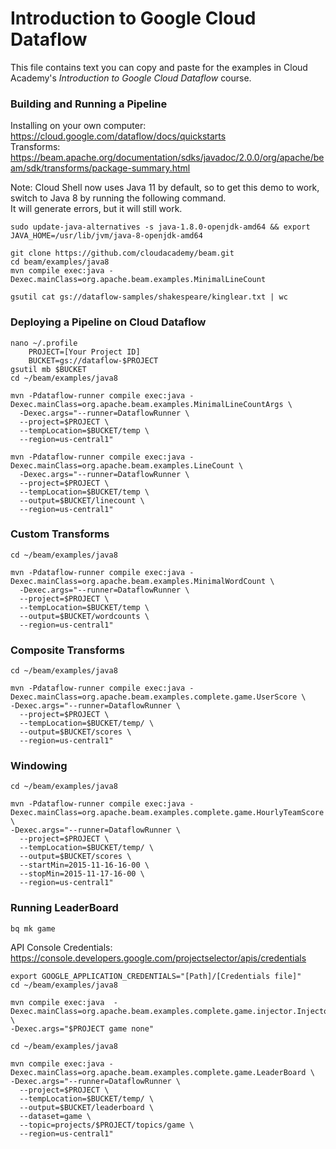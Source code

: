 # Introduction to Google Cloud Dataflow
This file contains text you can copy and paste for the examples in Cloud Academy's _Introduction to Google Cloud Dataflow_ course.  

### Building and Running a Pipeline
Installing on your own computer: https://cloud.google.com/dataflow/docs/quickstarts  
Transforms: https://beam.apache.org/documentation/sdks/javadoc/2.0.0/org/apache/beam/sdk/transforms/package-summary.html

Note: Cloud Shell now uses Java 11 by default, so to get this demo to work, switch to Java 8 by running the following command.  
It will generate errors, but it will still work.
```
sudo update-java-alternatives -s java-1.8.0-openjdk-amd64 && export JAVA_HOME=/usr/lib/jvm/java-8-openjdk-amd64
```

```
git clone https://github.com/cloudacademy/beam.git
cd beam/examples/java8
mvn compile exec:java -Dexec.mainClass=org.apache.beam.examples.MinimalLineCount
```
```
gsutil cat gs://dataflow-samples/shakespeare/kinglear.txt | wc
```

### Deploying a Pipeline on Cloud Dataflow
```
nano ~/.profile
    PROJECT=[Your Project ID]
    BUCKET=gs://dataflow-$PROJECT
gsutil mb $BUCKET
cd ~/beam/examples/java8
```
```
mvn -Pdataflow-runner compile exec:java -Dexec.mainClass=org.apache.beam.examples.MinimalLineCountArgs \
  -Dexec.args="--runner=DataflowRunner \
  --project=$PROJECT \
  --tempLocation=$BUCKET/temp \
  --region=us-central1"
```
```
mvn -Pdataflow-runner compile exec:java -Dexec.mainClass=org.apache.beam.examples.LineCount \
  -Dexec.args="--runner=DataflowRunner \
  --project=$PROJECT \
  --tempLocation=$BUCKET/temp \
  --output=$BUCKET/linecount \
  --region=us-central1"
```

### Custom Transforms
```
cd ~/beam/examples/java8
```
```
mvn -Pdataflow-runner compile exec:java -Dexec.mainClass=org.apache.beam.examples.MinimalWordCount \
  -Dexec.args="--runner=DataflowRunner \
  --project=$PROJECT \
  --tempLocation=$BUCKET/temp \
  --output=$BUCKET/wordcounts \
  --region=us-central1"
```

### Composite Transforms
```
cd ~/beam/examples/java8
```
```
mvn -Pdataflow-runner compile exec:java -Dexec.mainClass=org.apache.beam.examples.complete.game.UserScore \
-Dexec.args="--runner=DataflowRunner \
  --project=$PROJECT \
  --tempLocation=$BUCKET/temp/ \
  --output=$BUCKET/scores \
  --region=us-central1"
```

### Windowing
```
cd ~/beam/examples/java8
```
```
mvn -Pdataflow-runner compile exec:java -Dexec.mainClass=org.apache.beam.examples.complete.game.HourlyTeamScore \
-Dexec.args="--runner=DataflowRunner \
  --project=$PROJECT \
  --tempLocation=$BUCKET/temp/ \
  --output=$BUCKET/scores \
  --startMin=2015-11-16-16-00 \
  --stopMin=2015-11-17-16-00 \
  --region=us-central1"
```

### Running LeaderBoard
```
bq mk game
```
API Console Credentials: https://console.developers.google.com/projectselector/apis/credentials
```
export GOOGLE_APPLICATION_CREDENTIALS="[Path]/[Credentials file]"
cd ~/beam/examples/java8
```
```
mvn compile exec:java  -Dexec.mainClass=org.apache.beam.examples.complete.game.injector.Injector \
-Dexec.args="$PROJECT game none"
```
```
cd ~/beam/examples/java8
```
```
mvn compile exec:java -Dexec.mainClass=org.apache.beam.examples.complete.game.LeaderBoard \
-Dexec.args="--runner=DataflowRunner \
  --project=$PROJECT \
  --tempLocation=$BUCKET/temp/ \
  --output=$BUCKET/leaderboard \
  --dataset=game \
  --topic=projects/$PROJECT/topics/game \
  --region=us-central1"
```
